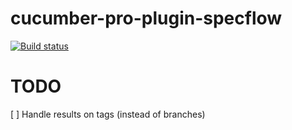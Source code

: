 # cucumber-pro-plugin-specflow

[![Build status](https://gasparnagy.visualstudio.com/_apis/public/build/definitions/dc4f6ce1-e00f-4c7d-98fd-9397bf9a4281/43/badge)](https://gasparnagy.visualstudio.com/cucumber-pro-specflow-plugin/_build/index?context=allDefinitions&path=%5C&definitionId=43&_a=completed)

# TODO

[ ] Handle results on tags (instead of branches)
